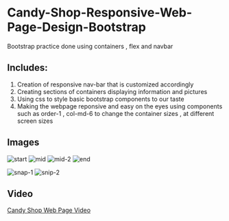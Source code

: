 # Candy-Shop-Responsive-Web-Page-Design-Bootstrap 
Bootstrap practice done using containers , flex and navbar

## Includes:
1. Creation of responsive nav-bar that is customized accordingly
2.  Creating sections of containers displaying information and pictures
3.  Using css to style basic bootstrap components to our taste
4.  Making the webpage reponsive and easy on the eyes using components such as order-1 , col-md-6 to change the container sizes , at different screen sizes

## Images

![start](https://user-images.githubusercontent.com/90323797/189521900-c4c37e0c-1765-4df3-a379-0da1e4583f43.jpg)
![mid](https://user-images.githubusercontent.com/90323797/189521899-b309a020-6e16-4964-954c-a5eefd481074.jpg)
![mid-2](https://user-images.githubusercontent.com/90323797/189521898-c3a2a5c0-5dd4-4da8-8ea5-9f9840af3bc2.jpg)
![end](https://user-images.githubusercontent.com/90323797/189521877-93a6f4c8-5c89-4ae4-ab8a-33a13f4b1177.jpg)

![snap-1](https://user-images.githubusercontent.com/90323797/189521870-cfb69582-c4af-4d43-9407-365052d2a954.jpg)
![snip-2](https://user-images.githubusercontent.com/90323797/189521863-c925ea24-e22a-4f8d-8618-9905a9315200.jpg)

## Video
[Candy Shop Web Page Video](https://drive.google.com/file/d/1tETgfDWh0WIjuXYeSmnRF7Z82u28Tpqr/view?usp=sharing)
